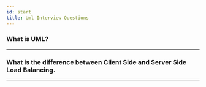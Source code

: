 ```yaml
---
id: start
title: Uml Interview Questions
---
```


### What is UML?

---

### What is the difference between Client Side and Server Side Load Balancing.

---

### 
